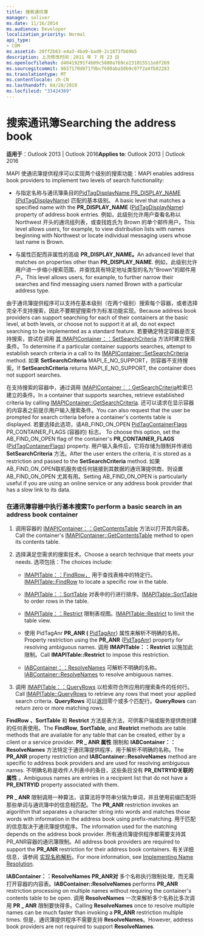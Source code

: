 ```yaml
---
title: 搜索通讯簿
manager: soliver
ms.date: 11/16/2014
ms.audience: Developer
localization_priority: Normal
api_type:
- COM
ms.assetid: 20ff2b63-e4a3-4ba9-bad0-2c1873fb69b5
description: 上次修改时间：2011 年 7 月 23 日
ms.openlocfilehash: d40419291f4b09c5880a769ce231015511e8f269
ms.sourcegitcommit: 8657170d071f9bcf680aba50b9c07f2a4fb82283
ms.translationtype: MT
ms.contentlocale: zh-CN
ms.lasthandoff: 04/28/2019
ms.locfileid: "33424369"
---
```

# <a name="searching-the-address-book"></a><span data-ttu-id="69e28-103">搜索通讯簿</span><span class="sxs-lookup"><span data-stu-id="69e28-103">Searching the address book</span></span>

<span data-ttu-id="69e28-104">**适用于**：Outlook 2013 | Outlook 2016</span><span class="sxs-lookup"><span data-stu-id="69e28-104">**Applies to**: Outlook 2013 | Outlook 2016</span></span> 
  
<span data-ttu-id="69e28-105">MAPI 使通讯簿提供程序可以实现两个级别的搜索功能：</span><span class="sxs-lookup"><span data-stu-id="69e28-105">MAPI enables address book providers to implement two levels of search functionality:</span></span>
  
- <span data-ttu-id="69e28-106">与指定名称与通讯簿条目的[PidTagDisplayName PR_DISPLAY_NAME (PidTagDisplayName](pidtagdisplayname-canonical-property.md)) 匹配的基本级别。 </span><span class="sxs-lookup"><span data-stu-id="69e28-106">A basic level that matches a specified name with the **PR_DISPLAY_NAME** ([PidTagDisplayName](pidtagdisplayname-canonical-property.md)) property of address book entries.</span></span> <span data-ttu-id="69e28-107">例如，此级别允许用户查看名称以 Northwest 开头的通讯组列表，或查找姓氏为 Brown 的单个邮件用户。</span><span class="sxs-lookup"><span data-stu-id="69e28-107">This level allows users, for example, to view distribution lists with names beginning with Northwest or locate individual messaging users whose last name is Brown.</span></span>
    
- <span data-ttu-id="69e28-108">与属性匹配而非属性的高级 **PR_DISPLAY_NAME。**</span><span class="sxs-lookup"><span data-stu-id="69e28-108">An advanced level that matches on properties other than **PR_DISPLAY_NAME**.</span></span> <span data-ttu-id="69e28-109">例如，此级别允许用户进一步缩小搜索范围，并查找具有特定地址类型的名为"Brown"的邮件用户。</span><span class="sxs-lookup"><span data-stu-id="69e28-109">This level allows users, for example, to further narrow their searches and find messaging users named Brown with a particular address type.</span></span>
    
<span data-ttu-id="69e28-110">由于通讯簿提供程序可以支持在基本级别（在两个级别）搜索每个容器，或者选择完全不支持搜索，因此不要期望搜索作为标准功能实现。</span><span class="sxs-lookup"><span data-stu-id="69e28-110">Because address book providers can support searching for each of their containers at the basic level, at both levels, or choose not to support it at all, do not expect searching to be implemented as a standard feature.</span></span> <span data-ttu-id="69e28-111">若要确定特定容器是否支持搜索，尝试在调用 [其 IMAPIContainer：：SetSearchCriteria](imapicontainer-setsearchcriteria.md) 方法时建立搜索条件。</span><span class="sxs-lookup"><span data-stu-id="69e28-111">To determine if a particular container supports searches, attempt to establish search criteria in a call to its [IMAPIContainer::SetSearchCriteria](imapicontainer-setsearchcriteria.md) method.</span></span> <span data-ttu-id="69e28-112">如果 **SetSearchCriteria** MAPI_E_NO_SUPPORT，则容器不支持搜索。</span><span class="sxs-lookup"><span data-stu-id="69e28-112">If **SetSearchCriteria** returns MAPI_E_NO_SUPPORT, the container does not support searches.</span></span> 
  
<span data-ttu-id="69e28-113">在支持搜索的容器中，通过调用 [IMAPIContainer：：GetSearchCriteria](imapicontainer-getsearchcriteria.md)检索已建立的条件。</span><span class="sxs-lookup"><span data-stu-id="69e28-113">In a container that supports searches, retrieve established criteria by calling [IMAPIContainer::GetSearchCriteria](imapicontainer-getsearchcriteria.md).</span></span> <span data-ttu-id="69e28-114">还可以请求在显示容器的内容表之前提示用户输入搜索条件。</span><span class="sxs-lookup"><span data-stu-id="69e28-114">You can also request that the user be prompted for search criteria before a container's contents table is displayed.</span></span> <span data-ttu-id="69e28-115">若要选择此选项，请AB_FIND_ON_OPEN [PidTagContainerFlags](pidtagcontainerflags-canonical-property.md) PR_CONTAINER_FLAGS (容器的) 标志。 </span><span class="sxs-lookup"><span data-stu-id="69e28-115">To choose this option, set the AB_FIND_ON_OPEN flag of the container's **PR_CONTAINER_FLAGS** ([PidTagContainerFlags](pidtagcontainerflags-canonical-property.md)) property.</span></span> <span data-ttu-id="69e28-116">用户输入条件后，它将存储为限制并传递给 **SetSearchCriteria** 方法。</span><span class="sxs-lookup"><span data-stu-id="69e28-116">After the user enters the criteria, it is stored as a restriction and passed to the **SetSearchCriteria** method.</span></span> <span data-ttu-id="69e28-117">如果AB_FIND_ON_OPEN联机服务或任何链接到其数据的通讯簿提供商，则设置 AB_FIND_ON_OPEN 尤其有用。</span><span class="sxs-lookup"><span data-stu-id="69e28-117">Setting AB_FIND_ON_OPEN is particularly useful if you are using an online service or any address book provider that has a slow link to its data.</span></span> 
  
### <a name="to-perform-a-basic-search-in-an-address-book-container"></a><span data-ttu-id="69e28-118">在通讯簿容器中执行基本搜索</span><span class="sxs-lookup"><span data-stu-id="69e28-118">To perform a basic search in an address book container</span></span>
  
1. <span data-ttu-id="69e28-119">调用容器的 [IMAPIContainer：：GetContentsTable](imapicontainer-getcontentstable.md) 方法以打开其内容表。</span><span class="sxs-lookup"><span data-stu-id="69e28-119">Call the container's [IMAPIContainer::GetContentsTable](imapicontainer-getcontentstable.md) method to open its contents table.</span></span> 
    
2. <span data-ttu-id="69e28-120">选择满足您需求的搜索技术。</span><span class="sxs-lookup"><span data-stu-id="69e28-120">Choose a search technique that meets your needs.</span></span> <span data-ttu-id="69e28-121">选项包括：</span><span class="sxs-lookup"><span data-stu-id="69e28-121">The choices include:</span></span>
    
   - <span data-ttu-id="69e28-122">[IMAPITable：：FindRow，](imapitable-findrow.md) 用于查找表格中的特定行。</span><span class="sxs-lookup"><span data-stu-id="69e28-122">[IMAPITable::FindRow](imapitable-findrow.md) to locate a specific row in the table.</span></span> 
    
   - <span data-ttu-id="69e28-123">[IMAPITable：：SortTable](imapitable-sorttable.md) 对表中的行进行排序。</span><span class="sxs-lookup"><span data-stu-id="69e28-123">[IMAPITable::SortTable](imapitable-sorttable.md) to order rows in the table.</span></span> 
    
   - <span data-ttu-id="69e28-124">[IMAPITable：：Restrict](imapitable-restrict.md) 限制表视图。</span><span class="sxs-lookup"><span data-stu-id="69e28-124">[IMAPITable::Restrict](imapitable-restrict.md) to limit the table view.</span></span> 
    
   - <span data-ttu-id="69e28-125">使用 PidTagAnr **PR_ANR (** [PidTagAnr](pidtaganr-canonical-property.md)) 属性来解析不明确的名称。</span><span class="sxs-lookup"><span data-stu-id="69e28-125">Property restriction using the **PR_ANR** ([PidTagAnr](pidtaganr-canonical-property.md)) property for resolving ambiguous names.</span></span> <span data-ttu-id="69e28-126">调用 **IMAPITable：：Restrict** 以施加此限制。</span><span class="sxs-lookup"><span data-stu-id="69e28-126">Call **IMAPITable::Restrict** to impose this restriction.</span></span> 
    
   - <span data-ttu-id="69e28-127">[IABContainer：：ResolveNames](iabcontainer-resolvenames.md) 可解析不明确的名称。</span><span class="sxs-lookup"><span data-stu-id="69e28-127">[IABContainer::ResolveNames](iabcontainer-resolvenames.md) to resolve ambiguous names.</span></span> 
    
3. <span data-ttu-id="69e28-128">调用 [IMAPITable：：QueryRows](imapitable-queryrows.md) 以检索符合所应用的搜索条件的任何行。</span><span class="sxs-lookup"><span data-stu-id="69e28-128">Call [IMAPITable::QueryRows](imapitable-queryrows.md) to retrieve any rows that meet your applied search criteria.</span></span> <span data-ttu-id="69e28-129">**QueryRows** 可以返回零个或多个匹配行。</span><span class="sxs-lookup"><span data-stu-id="69e28-129">**QueryRows** can return zero or more matching rows.</span></span> 
    
<span data-ttu-id="69e28-130">**FindRow** **、SortTable** 和 **Restrict** 方法是表方法，可供客户端或服务提供商创建的任何表使用。</span><span class="sxs-lookup"><span data-stu-id="69e28-130">The **FindRow**, **SortTable**, and **Restrict** methods are table methods that are available for any table that can be created, either by a client or a service provider.</span></span> <span data-ttu-id="69e28-131">**PR \_ ANR 属性** 限制和 **IABContainer：：ResolveNames** 方法特定于通讯簿提供程序，用于解析不明确的名称。</span><span class="sxs-lookup"><span data-stu-id="69e28-131">The **PR\_ANR** property restriction and **IABContainer::ResolveNames** method are specific to address book providers and are used for resolving ambiguous names.</span></span> <span data-ttu-id="69e28-132">不明确名称是收件人列表中的条目，这些条目没有 **PR_ENTRYID关联的属性** 。</span><span class="sxs-lookup"><span data-stu-id="69e28-132">Ambiguous names are entries in a recipient list that do not have a **PR_ENTRYID** property associated with them.</span></span> 
  
<span data-ttu-id="69e28-133">**PR \_ ANR** 限制调用一种算法，该算法将字符串分隔为单词，并且使用前缀匹配将那些单词与通讯簿中的信息相匹配。</span><span class="sxs-lookup"><span data-stu-id="69e28-133">The **PR\_ANR** restriction invokes an algorithm that separates a character string into words and matches those words with information in the address book using prefix-matching.</span></span> <span data-ttu-id="69e28-134">用于匹配的信息取决于通讯簿提供程序。</span><span class="sxs-lookup"><span data-stu-id="69e28-134">The information used for the matching depends on the address book provider.</span></span> <span data-ttu-id="69e28-135">所有通讯簿提供程序都需要支持其PR_ANR容器的通讯簿限制。</span><span class="sxs-lookup"><span data-stu-id="69e28-135">All address book providers are required to support the **PR_ANR** restriction for their address book containers.</span></span> <span data-ttu-id="69e28-136">有关详细信息，请参阅 [实现名称解析](implementing-name-resolution.md)。</span><span class="sxs-lookup"><span data-stu-id="69e28-136">For more information, see [Implementing Name Resolution](implementing-name-resolution.md).</span></span>
  
<span data-ttu-id="69e28-137">**IABContainer：：ResolveNames** **PR_ANR对** 多个名称执行限制处理，而无需打开容器的内容表。</span><span class="sxs-lookup"><span data-stu-id="69e28-137">**IABContainer::ResolveNames** performs **PR_ANR** restriction processing on multiple names without requiring the container's contents table to be open.</span></span> <span data-ttu-id="69e28-138">调用 **ResolveNames** 一次来解析多个名称比多次调用 **PR \_ ANR** 限制要快得多。</span><span class="sxs-lookup"><span data-stu-id="69e28-138">Calling **ResolveNames** once to resolve multiple names can be much faster than invoking a **PR\_ANR** restriction multiple times.</span></span> <span data-ttu-id="69e28-139">但是，通讯簿提供程序不需要支持 **ResolveNames**。</span><span class="sxs-lookup"><span data-stu-id="69e28-139">However, address book providers are not required to support **ResolveNames**.</span></span>
  

